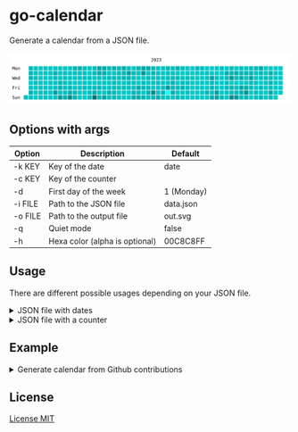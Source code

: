 # go-calendar

Generate a calendar from a JSON file.

![Example](./example.svg)

## Options with args

| Option  | Description                    | Default    |
| ------- | ------------------------------ | ---------- |
| -k KEY  | Key of the date                | date       |
| -c KEY  | Key of the counter             |            |
| -d      | First day of the week          | 1 (Monday) |
| -i FILE | Path to the JSON file          | data.json  |
| -o FILE | Path to the output file        | out.svg    |
| -q      | Quiet mode                     | false      |
| -h      | Hexa color (alpha is optional) | 00C8C8FF   |

## Usage

There are different possible usages depending on your JSON file.

<details>

<summary>JSON file with dates </summary>

```json
[
  {
    "date": "2022-11-06",
  },
  {
    "date": "2022-11-07",
  },
]
```

You will need to specify the key of the date and the key of the counter

```sh
go run github.com/Its-Just-Nans/go-calendar -k date
```

</details>

<details>

<summary>JSON file with a counter</summary>

```json
[
  {
    "date": "2022-11-06",
    "num": 9
  },
  {
    "date": "2022-11-06",
    "num": 1
  },
]
```

You will need to specify the key of the date and the key of the counter

```sh
go run github.com/Its-Just-Nans/go-calendar -k date -c num
```

</details>

## Example

<details>

<summary>Generate calendar from Github contributions</summary>

Using [gh api](https://cli.github.com/manual/gh) and [jq](https://github.com/jqlang/jq), you can get your contributions from Github with

```sh
gh api graphql -F owner='Its-Just-Nans' -f query='
    query( $owner: String!) {
      user(login: $owner) {
    contributionsCollection {
      contributionCalendar {
        totalContributions
        weeks {
          contributionDays {
            contributionCount
            weekday
            date
          }
        }
      }
    }
  }}' | jq '[.data.user.contributionsCollection.contributionCalendar.weeks | .[].contributionDays |.[] | {date: (.date), num:(.contributionCount)}]' > out.json
```

Then you can generate the calendar with

```sh
go run github.com/Its-Just-Nans/go-calendar -k date -c num -i out.json -o contributions.svg
```

</details>

## License

[License MIT](./LICENSE)
